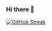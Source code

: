 ### Hi there 👋

[![GitHub Streak](https://streak-stats.demolab.com?user=Trimo-Last&exclude_days=Sun%2CSat)](https://git.io/streak-stats)
